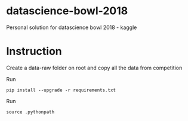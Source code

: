 # datascience-bowl-2018
Personal solution for datascience bowl 2018 - kaggle

# Instruction
Create a data-raw folder on root and copy all the data from competition

Run
```
pip install --upgrade -r requirements.txt
```

Run
```
source .pythonpath
```

